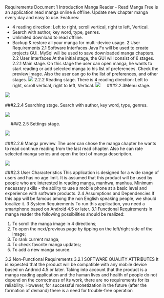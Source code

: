 Requirements Document 
1 Introduction
Manga Reader - Read Manga Free is an application read manga online & offline. Update new chapter manga every day and easy to use.
Features:
- 4 reading direction: Left to right, scroll vertical, right to left, Vertical.
- Search with author, key word, type, genres.
- Unlimited download to read offline.
- Backup & restore all your manga for multi-device usage.
2 User Requirements
2.1 Software Interfaces
Java Fx will be used to create projects GUI.
MySql will be used to save downloaded manga chapters.  
2.2 User Interfaces
At the initial stage, the GUI will consist of 6 stages.
2.2.1 Main stage. On this stage the user can open manga, he wants to start reading or add selected manga to his list of preferences. Check the preview image. Also the user can go to the list of preferences, and other stages.
![](MockUps/images/main%20stage.png)
2.2.2 Reading stage. There is 4 reading direction: Left to right, scroll vertical, right to left, Vertical.
 ![](MockUps/images/manga%20preview.png)
 
###2.2.3Menu stage.


 ![](MockUps/images/menu.png)
 
 
###2.2.4 Searching stage. Search with author, key word, type, genres.


![](MockUps/images/readig.png)
 
 
 
###2.2.5 Settings stage.
 
 
 ![](MockUps/images/search.png)
 
 
###2.2.6 Manga preview. The user can chose the manga chapter he wants to read continue reading from the last read chapter. Also he can rate selected manga series and open the text of manga description. 


![](MockUps/images/settings.png)


###2.3 User Characteristics
This application is designed for a wide range of users and has no age limit. It is assumed that this product will be used by people who are interested in reading manga, manhwa, manhua.
Minimum necessary skills - the ability to use a mobile phone at a basic level and experience with software products.
2.4 Assumptions and Dependencies
If this app will be famous among the non English speaking people, we should localize it.
3 System Requirements
To run this application, you need a smartphone based on Android 4.5 or later.
3.1 Functional Requirements
In manga reader the following possibilities should be realized:
1.	To scroll the manga image in 4 directions;
2.	To open the next/previous page by tipping on the left/right side of the image;
3.	To rank current manga;
4.	To check favorite manga updates;
5.	To add a new manga source.

3.2 Non-Functional Requirements
3.2.1 SOFTWARE QUALITY ATTRIBUTES
It is expected that the product will be compatible with any mobile device based on Android 4.5 or later. Taking into account that the product is a manga reading application and the human lives and health of people do not depend on the correctness of its work, there are no requirements for its reliability. However, for successful monetization in the future (after the formation of demand) there is a need for trouble-free operation

